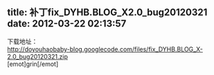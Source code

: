 title: 补丁fix_DYHB.BLOG_X2.0_bug20120321
date: 2012-03-22 02:13:57
---

下载地址：<br/>http://doyouhaobaby-blog.googlecode.com/files/fix_DYHB.BLOG_X-2.0_bug20120321.zip<br/>[emot]grin[/emot]